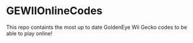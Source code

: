# GEWIIOnlineCodes

This repo containts the most up to date GoldenEye Wii Gecko codes to be able to play online!
